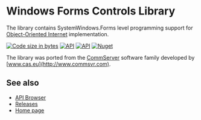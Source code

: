 # Windows Forms Controls Library

The library contains SystemWindows.Forms level programming support for [Object-Oriented Internet](https://github.com/mpostol/ProcessObserver) implementation.

[![Code size in bytes](https://img.shields.io/github/languages/code-size/mpostol/WindowsForms)](https://github.com/mpostol/WindowsForms)
[![API](https://img.shields.io/badge/API-Browser-brightgreen)](https://mpostol.github.io/WindowsForms//API)
[![API](https://img.shields.io/badge/Releases-Page-brightgreen)](https://github.com/mpostol/WindowsForms/releases)
[![Nuget](https://img.shields.io/nuget/v/UAOOI.Windows.Forms )](https://www.nuget.org/packages/UAOOI.Windows.Forms)

The library was ported from the [CommServer](http://www.commsvr.com/) software family developed by [www.cas.eu](http://www.commsvr.com).

## See also

- [API Browser](https://mpostol.github.io/WindowsForms//API)
- [Releases](https://github.com/mpostol/WindowsForms/releases)
- [Home page](https://mpostol.github.io/WindowsForms/)
 
